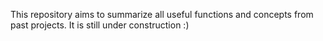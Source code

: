 This repository aims to summarize all useful functions and concepts from past projects. It is still under construction :)
